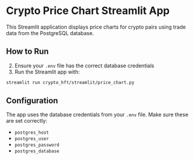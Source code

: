 # Crypto Price Chart Streamlit App

This Streamlit application displays price charts for crypto pairs using trade data from the PostgreSQL database.

## How to Run
2. Ensure your `.env` file has the correct database credentials
3. Run the Streamlit app with:

```bash
streamlit run crypto_hft/streamlit/price_chart.py
```

## Configuration

The app uses the database credentials from your `.env` file. Make sure these are set correctly:

- `postgres_host`
- `postgres_user`
- `postgres_password`
- `postgres_database`
